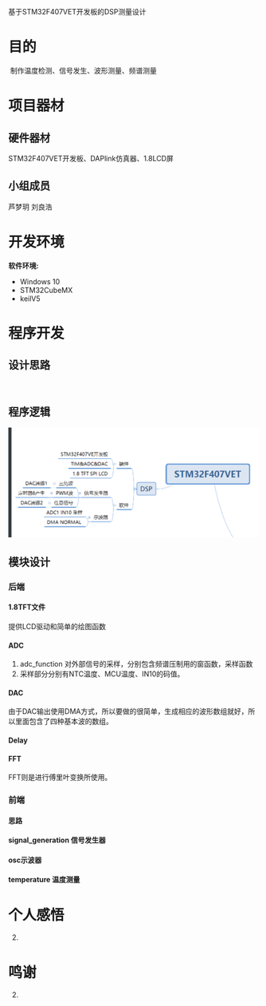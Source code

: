 基于STM32F407VET开发板的DSP测量设计

# 目的

​	制作温度检测、信号发生、波形测量、频谱测量

# 项目器材

## 硬件器材

STM32F407VET开发板、DAPlink仿真器、1.8LCD屏

## 小组成员

 芦梦玥 刘良浩

# 开发环境

**软件环境:**

- Windows 10
- STM32CubeMX
- keilV5

# 程序开发

## 设计思路

​	

## 程序逻辑

![image-20220416091556384](DSP课设报告/image-20220416091556384.png)

## 模块设计

### 后端

#### 1.8TFT文件

提供LCD驱动和简单的绘图函数

#### ADC

1. adc_function 对外部信号的采样，分别包含频谱压制用的窗函数，采样函数
2. 采样部分分别有NTC温度、MCU温度、IN10的码值。

#### DAC

由于DAC输出使用DMA方式，所以要做的很简单，生成相应的波形数组就好，所以里面包含了四种基本波的数组。

#### Delay

#### FFT

FFT则是进行傅里叶变换所使用。

### 前端

#### 思路

#### signal_generation 信号发生器

#### osc示波器

#### temperature 温度测量

# 个人感悟

2. 

# 鸣谢

2. 
